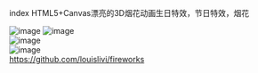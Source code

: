index
HTML5+Canvas漂亮的3D烟花动画生日特效，节日特效，烟花

![image](http://upload-images.jianshu.io/upload_images/6411787-aaf971906d6a5922?imageMogr2/auto-orient/strip%7CimageView2/2/w/1240) 
![image](http://upload-images.jianshu.io/upload_images/6411787-fb4a6506ca1bf129?imageMogr2/auto-orient/strip%7CimageView2/2/w/1240)  
![image](http://upload-images.jianshu.io/upload_images/6411787-fc45fd483ca986dc?imageMogr2/auto-orient/strip%7CimageView2/2/w/1240)  
![image](http://upload-images.jianshu.io/upload_images/6411787-e8fda7078860c7d1?imageMogr2/auto-orient/strip%7CimageView2/2/w/1240)  
https://github.com/louislivi/fireworks
